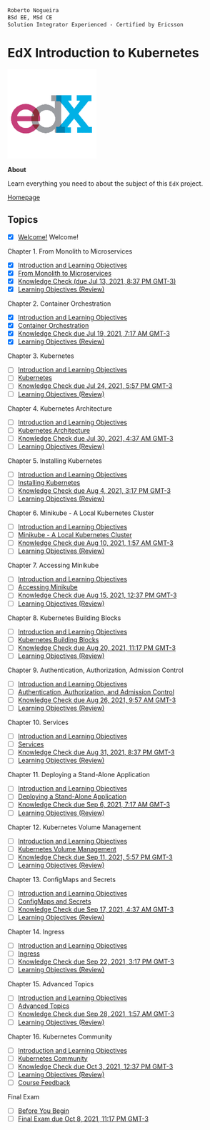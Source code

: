 ```
Roberto Nogueira  
BSd EE, MSd CE
Solution Integrator Experienced - Certified by Ericsson
```
# EdX Introduction to Kubernetes

![coursera image](images/edx.png)

**About**

Learn everything you need to about the subject of this `EdX` project.

[Homepage](https://learning.edx.org/course/course-v1:LinuxFoundationX+LFS158x+3T2020/home)

## Topics

* [x] [Welcome!](https://learning.edx.org/course/course-v1:LinuxFoundationX+LFS158x+3T2020/block-v1:LinuxFoundationX+LFS158x+3T2020+type@sequential+block@78d9828d5b214e18b3a37c12cceaf3ac)
Welcome!

Chapter 1. From Monolith to Microservices
* [x] [Introduction and Learning Objectives](https://learning.edx.org/course/course-v1:LinuxFoundationX+LFS158x+3T2020/block-v1:LinuxFoundationX+LFS158x+3T2020+type@sequential+block@13caf57cc8d448a88e26e36fec502fb0)
* [x] [From Monolith to Microservices](https://learning.edx.org/course/course-v1:LinuxFoundationX+LFS158x+3T2020/block-v1:LinuxFoundationX+LFS158x+3T2020+type@sequential+block@6f03bfdb00bc43a082f587a6dfd72377)
* [x] [Knowledge Check (due Jul 13, 2021, 8:37 PM GMT-3)](https://learning.edx.org/course/course-v1:LinuxFoundationX+LFS158x+3T2020/block-v1:LinuxFoundationX+LFS158x+3T2020+type@sequential+block@4ceca5508e3942afa38965c05fc64c95)
* [x] [Learning Objectives (Review)](https://learning.edx.org/course/course-v1:LinuxFoundationX+LFS158x+3T2020/block-v1:LinuxFoundationX+LFS158x+3T2020+type@sequential+block@b9b38f7bcd994388a9bf5278c2576279)

Chapter 2. Container Orchestration
* [x] [Introduction and Learning Objectives](https://learning.edx.org/course/course-v1:LinuxFoundationX+LFS158x+3T2020/block-v1:LinuxFoundationX+LFS158x+3T2020+type@sequential+block@e10a62dcf641474c997eabd0602111cb)
* [x] [Container Orchestration](https://learning.edx.org/course/course-v1:LinuxFoundationX+LFS158x+3T2020/block-v1:LinuxFoundationX+LFS158x+3T2020+type@sequential+block@c77f2d1b11234afb9886680612041ab2)
* [x] [Knowledge Check due Jul 19, 2021, 7:17 AM GMT-3](https://learning.edx.org/course/course-v1:LinuxFoundationX+LFS158x+3T2020/block-v1:LinuxFoundationX+LFS158x+3T2020+type@sequential+block@7d16280b45f847a4924156760d9bb140)
* [x] [Learning Objectives (Review)](https://learning.edx.org/course/course-v1:LinuxFoundationX+LFS158x+3T2020/block-v1:LinuxFoundationX+LFS158x+3T2020+type@sequential+block@49978d8b3a70454097dd48d518e09048)

Chapter 3. Kubernetes
* [ ] [Introduction and Learning Objectives](https://learning.edx.org/course/course-v1:LinuxFoundationX+LFS158x+3T2020/block-v1:LinuxFoundationX+LFS158x+3T2020+type@sequential+block@dd59e7933e4741a784cdbf6d3ba33ba7)
* [ ] [Kubernetes](https://learning.edx.org/course/course-v1:LinuxFoundationX+LFS158x+3T2020/block-v1:LinuxFoundationX+LFS158x+3T2020+type@sequential+block@669a580b34764a0cadee817202b8c74a)
* [ ] [Knowledge Check due Jul 24, 2021, 5:57 PM GMT-3](https://learning.edx.org/course/course-v1:LinuxFoundationX+LFS158x+3T2020/block-v1:LinuxFoundationX+LFS158x+3T2020+type@sequential+block@98b37b37a0ae412bb1f148e25c318fdf)
* [ ] [Learning Objectives (Review)](https://learning.edx.org/course/course-v1:LinuxFoundationX+LFS158x+3T2020/block-v1:LinuxFoundationX+LFS158x+3T2020+type@sequential+block@206ee3eb88e546f18ce709c144b6031e)

Chapter 4. Kubernetes Architecture
* [ ] [Introduction and Learning Objectives](https://learning.edx.org/course/course-v1:LinuxFoundationX+LFS158x+3T2020/block-v1:LinuxFoundationX+LFS158x+3T2020+type@sequential+block@e023c6c208554bd78de3eab87f8c705d)
* [ ] [Kubernetes Architecture](https://learning.edx.org/course/course-v1:LinuxFoundationX+LFS158x+3T2020/block-v1:LinuxFoundationX+LFS158x+3T2020+type@sequential+block@f0d11db04aff45479f54a3075d2286c1)
* [ ] [Knowledge Check due Jul 30, 2021, 4:37 AM GMT-3](https://learning.edx.org/course/course-v1:LinuxFoundationX+LFS158x+3T2020/block-v1:LinuxFoundationX+LFS158x+3T2020+type@sequential+block@b218d8efe8a145178a952e224306ad08)
* [ ] [Learning Objectives (Review)](https://learning.edx.org/course/course-v1:LinuxFoundationX+LFS158x+3T2020/block-v1:LinuxFoundationX+LFS158x+3T2020+type@sequential+block@fc9a18ae99664557b71893f6ffe2e641)

Chapter 5. Installing Kubernetes
* [ ] [Introduction and Learning Objectives](https://learning.edx.org/course/course-v1:LinuxFoundationX+LFS158x+3T2020/block-v1:LinuxFoundationX+LFS158x+3T2020+type@sequential+block@1dfc94a6f6474b8aae553a6c884b8d2b)
* [ ] [Installing Kubernetes](https://learning.edx.org/course/course-v1:LinuxFoundationX+LFS158x+3T2020/block-v1:LinuxFoundationX+LFS158x+3T2020+type@sequential+block@1711d30f316541a7bb18b2a548872ccd)
* [ ] [Knowledge Check due Aug 4, 2021, 3:17 PM GMT-3](https://learning.edx.org/course/course-v1:LinuxFoundationX+LFS158x+3T2020/block-v1:LinuxFoundationX+LFS158x+3T2020+type@sequential+block@3023ec05a81c40ebb5998cfc9a679356)
* [ ] [Learning Objectives (Review)](https://learning.edx.org/course/course-v1:LinuxFoundationX+LFS158x+3T2020/block-v1:LinuxFoundationX+LFS158x+3T2020+type@sequential+block@4bce0d5fd59e40e29fef39be44fbdc84)

Chapter 6. Minikube - A Local Kubernetes Cluster
* [ ] [Introduction and Learning Objectives](https://learning.edx.org/course/course-v1:LinuxFoundationX+LFS158x+3T2020/block-v1:LinuxFoundationX+LFS158x+3T2020+type@sequential+block@7fe624f246544f2aa42ac21eede02425)
* [ ] [Minikube - A Local Kubernetes Cluster](https://learning.edx.org/course/course-v1:LinuxFoundationX+LFS158x+3T2020/block-v1:LinuxFoundationX+LFS158x+3T2020+type@sequential+block@bf7d2b08dfe74bcbb030d3ae91154510)
* [ ] [Knowledge Check due Aug 10, 2021, 1:57 AM GMT-3](https://learning.edx.org/course/course-v1:LinuxFoundationX+LFS158x+3T2020/block-v1:LinuxFoundationX+LFS158x+3T2020+type@sequential+block@e012a7735fdb464c8b1909124e4ea018)
* [ ] [Learning Objectives (Review)](https://learning.edx.org/course/course-v1:LinuxFoundationX+LFS158x+3T2020/block-v1:LinuxFoundationX+LFS158x+3T2020+type@sequential+block@ed206ce60a1e4ef0aaa49ae0484b749d)

Chapter 7. Accessing Minikube
* [ ] [Introduction and Learning Objectives](https://learning.edx.org/course/course-v1:LinuxFoundationX+LFS158x+3T2020/block-v1:LinuxFoundationX+LFS158x+3T2020+type@sequential+block@815c1eb1ffb24a7b80bbf9df6d6a3267)
* [ ] [Accessing Minikube](https://learning.edx.org/course/course-v1:LinuxFoundationX+LFS158x+3T2020/block-v1:LinuxFoundationX+LFS158x+3T2020+type@sequential+block@7b044c7dafae45a7a3c4773195b8f11b)
* [ ] [Knowledge Check due Aug 15, 2021, 12:37 PM GMT-3](https://learning.edx.org/course/course-v1:LinuxFoundationX+LFS158x+3T2020/block-v1:LinuxFoundationX+LFS158x+3T2020+type@sequential+block@9470282349bb43aa906eb4ecafe32904)
* [ ] [Learning Objectives (Review)](https://learning.edx.org/course/course-v1:LinuxFoundationX+LFS158x+3T2020/block-v1:LinuxFoundationX+LFS158x+3T2020+type@sequential+block@5e3af88ba85f4cfcbbfdffc1aeefb9b8)

Chapter 8. Kubernetes Building Blocks
* [ ] [Introduction and Learning Objectives](https://learning.edx.org/course/course-v1:LinuxFoundationX+LFS158x+3T2020/block-v1:LinuxFoundationX+LFS158x+3T2020+type@sequential+block@69b5c7ca5b02497f81e38308df44fee1)
* [ ] [Kubernetes Building Blocks](https://learning.edx.org/course/course-v1:LinuxFoundationX+LFS158x+3T2020/block-v1:LinuxFoundationX+LFS158x+3T2020+type@sequential+block@c77b0dbe0dfe4196be4c88c2c3e43699)
* [ ] [Knowledge Check due Aug 20, 2021, 11:17 PM GMT-3](https://learning.edx.org/course/course-v1:LinuxFoundationX+LFS158x+3T2020/block-v1:LinuxFoundationX+LFS158x+3T2020+type@sequential+block@78e306b4227b4467abd11e00d13fbe9f)
* [ ] [Learning Objectives (Review)](https://learning.edx.org/course/course-v1:LinuxFoundationX+LFS158x+3T2020/block-v1:LinuxFoundationX+LFS158x+3T2020+type@sequential+block@2ac2abffc8bb427d988c483740b9c2d5)

Chapter 9. Authentication, Authorization, Admission Control
* [ ] [Introduction and Learning Objectives](https://learning.edx.org/course/course-v1:LinuxFoundationX+LFS158x+3T2020/block-v1:LinuxFoundationX+LFS158x+3T2020+type@sequential+block@5b73893c5c1f4e19b49c73ab9b93795c)
* [ ] [Authentication, Authorization, and Admission Control](https://learning.edx.org/course/course-v1:LinuxFoundationX+LFS158x+3T2020/block-v1:LinuxFoundationX+LFS158x+3T2020+type@sequential+block@f6f8a73dc38647eeb576dce791500901)
* [ ] [Knowledge Check due Aug 26, 2021, 9:57 AM GMT-3](https://learning.edx.org/course/course-v1:LinuxFoundationX+LFS158x+3T2020/block-v1:LinuxFoundationX+LFS158x+3T2020+type@sequential+block@23b81a4dff8c4ea0914be8b34e264480)
* [ ] [Learning Objectives (Review)](https://learning.edx.org/course/course-v1:LinuxFoundationX+LFS158x+3T2020/block-v1:LinuxFoundationX+LFS158x+3T2020+type@sequential+block@98da3397248b400b99e71b45acdc4d13)

Chapter 10. Services
* [ ] [Introduction and Learning Objectives](https://learning.edx.org/course/course-v1:LinuxFoundationX+LFS158x+3T2020/block-v1:LinuxFoundationX+LFS158x+3T2020+type@sequential+block@bab752ee3d3b48719e896fbb914dd37e)
* [ ] [Services](https://learning.edx.org/course/course-v1:LinuxFoundationX+LFS158x+3T2020/block-v1:LinuxFoundationX+LFS158x+3T2020+type@sequential+block@57c4cdbe6ead47baa06e18967578b163)
* [ ] [Knowledge Check due Aug 31, 2021, 8:37 PM GMT-3](https://learning.edx.org/course/course-v1:LinuxFoundationX+LFS158x+3T2020/block-v1:LinuxFoundationX+LFS158x+3T2020+type@sequential+block@6eb6328eb39f43eb80c066f0597c76c3)
* [ ] [Learning Objectives (Review)](https://learning.edx.org/course/course-v1:LinuxFoundationX+LFS158x+3T2020/block-v1:LinuxFoundationX+LFS158x+3T2020+type@sequential+block@12a092b773354ff9adbd7c19bc1c8be2)

Chapter 11. Deploying a Stand-Alone Application
* [ ] [Introduction and Learning Objectives](https://learning.edx.org/course/course-v1:LinuxFoundationX+LFS158x+3T2020/block-v1:LinuxFoundationX+LFS158x+3T2020+type@sequential+block@4d0cf8547ff242b79d8e0162a0a90765)
* [ ] [Deploying a Stand-Alone Application](https://learning.edx.org/course/course-v1:LinuxFoundationX+LFS158x+3T2020/block-v1:LinuxFoundationX+LFS158x+3T2020+type@sequential+block@bf63d04f285b43bc8726a3a99107282d)
* [ ] [Knowledge Check due Sep 6, 2021, 7:17 AM GMT-3](https://learning.edx.org/course/course-v1:LinuxFoundationX+LFS158x+3T2020/block-v1:LinuxFoundationX+LFS158x+3T2020+type@sequential+block@fde211a731ef46af81686e277402ae4e)
* [ ] [Learning Objectives (Review)](https://learning.edx.org/course/course-v1:LinuxFoundationX+LFS158x+3T2020/block-v1:LinuxFoundationX+LFS158x+3T2020+type@sequential+block@e94cac10317843c5b30655a1352150e8)

Chapter 12. Kubernetes Volume Management
* [ ] [Introduction and Learning Objectives](https://learning.edx.org/course/course-v1:LinuxFoundationX+LFS158x+3T2020/block-v1:LinuxFoundationX+LFS158x+3T2020+type@sequential+block@66458047ea5546ec9bf1a5a11696bb84)
* [ ] [Kubernetes Volume Management](https://learning.edx.org/course/course-v1:LinuxFoundationX+LFS158x+3T2020/block-v1:LinuxFoundationX+LFS158x+3T2020+type@sequential+block@c62bc66c97f24fa490cf42b58abc455b)
* [ ] [Knowledge Check due Sep 11, 2021, 5:57 PM GMT-3](https://learning.edx.org/course/course-v1:LinuxFoundationX+LFS158x+3T2020/block-v1:LinuxFoundationX+LFS158x+3T2020+type@sequential+block@f7e34324281b4018846b403d6bb7b8e4)
* [ ] [Learning Objectives (Review)](https://learning.edx.org/course/course-v1:LinuxFoundationX+LFS158x+3T2020/block-v1:LinuxFoundationX+LFS158x+3T2020+type@sequential+block@fa6dcf0264c54cde90f505b980fef142)

Chapter 13. ConfigMaps and Secrets
* [ ] [Introduction and Learning Objectives](https://learning.edx.org/course/course-v1:LinuxFoundationX+LFS158x+3T2020/block-v1:LinuxFoundationX+LFS158x+3T2020+type@sequential+block@b9d7e6b27fe84c48b1159569a13148af)
* [ ] [ConfigMaps and Secrets](https://learning.edx.org/course/course-v1:LinuxFoundationX+LFS158x+3T2020/block-v1:LinuxFoundationX+LFS158x+3T2020+type@sequential+block@f27240d5efe748d286b6155ceadbd450)
* [ ] [Knowledge Check due Sep 17, 2021, 4:37 AM GMT-3](https://learning.edx.org/course/course-v1:LinuxFoundationX+LFS158x+3T2020/block-v1:LinuxFoundationX+LFS158x+3T2020+type@sequential+block@b92ce34f00ca412b938b64fff24cef81)
* [ ] [Learning Objectives (Review)](https://learning.edx.org/course/course-v1:LinuxFoundationX+LFS158x+3T2020/block-v1:LinuxFoundationX+LFS158x+3T2020+type@sequential+block@02f60d78c8004fbdb02a8857f0896a9f)

Chapter 14. Ingress
* [ ] [Introduction and Learning Objectives](https://learning.edx.org/course/course-v1:LinuxFoundationX+LFS158x+3T2020/block-v1:LinuxFoundationX+LFS158x+3T2020+type@sequential+block@eedf0b454ec840a7b17e915653c6f841)
* [ ] [Ingress](https://learning.edx.org/course/course-v1:LinuxFoundationX+LFS158x+3T2020/block-v1:LinuxFoundationX+LFS158x+3T2020+type@sequential+block@95bd0b3dcb0c4661b2441939b6bc6196)
* [ ] [Knowledge Check due Sep 22, 2021, 3:17 PM GMT-3](https://learning.edx.org/course/course-v1:LinuxFoundationX+LFS158x+3T2020/block-v1:LinuxFoundationX+LFS158x+3T2020+type@sequential+block@d4a056590d3b4c2b8fd64922408ae9f8)
* [ ] [Learning Objectives (Review)](https://learning.edx.org/course/course-v1:LinuxFoundationX+LFS158x+3T2020/block-v1:LinuxFoundationX+LFS158x+3T2020+type@sequential+block@222bcfcc68bf443aa0b6f864e29abfb9)

Chapter 15. Advanced Topics
* [ ] [Introduction and Learning Objectives](https://learning.edx.org/course/course-v1:LinuxFoundationX+LFS158x+3T2020/block-v1:LinuxFoundationX+LFS158x+3T2020+type@sequential+block@a99776b812ed450593b771883452d76c)
* [ ] [Advanced Topics](https://learning.edx.org/course/course-v1:LinuxFoundationX+LFS158x+3T2020/block-v1:LinuxFoundationX+LFS158x+3T2020+type@sequential+block@16c06a62fd564899a3b045f818dc064b)
* [ ] [Knowledge Check due Sep 28, 2021, 1:57 AM GMT-3](https://learning.edx.org/course/course-v1:LinuxFoundationX+LFS158x+3T2020/block-v1:LinuxFoundationX+LFS158x+3T2020+type@sequential+block@39288107505441b58a2b5b5e56e503f8)
* [ ] [Learning Objectives (Review)](https://learning.edx.org/course/course-v1:LinuxFoundationX+LFS158x+3T2020/block-v1:LinuxFoundationX+LFS158x+3T2020+type@sequential+block@43c65690168f4e98909d0215e9eb8bd4)

Chapter 16. Kubernetes Community
* [ ] [Introduction and Learning Objectives](https://learning.edx.org/course/course-v1:LinuxFoundationX+LFS158x+3T2020/block-v1:LinuxFoundationX+LFS158x+3T2020+type@sequential+block@7a210d3939e84a6baff8706a539076f1)
* [ ] [Kubernetes Community](https://learning.edx.org/course/course-v1:LinuxFoundationX+LFS158x+3T2020/block-v1:LinuxFoundationX+LFS158x+3T2020+type@sequential+block@e86776f1e81144259f9229f0067bff18)
* [ ] [Knowledge Check due Oct 3, 2021, 12:37 PM GMT-3](https://learning.edx.org/course/course-v1:LinuxFoundationX+LFS158x+3T2020/block-v1:LinuxFoundationX+LFS158x+3T2020+type@sequential+block@f39e732888a24abeb9251c48f6b9dd34)
* [ ] [Learning Objectives (Review)](https://learning.edx.org/course/course-v1:LinuxFoundationX+LFS158x+3T2020/block-v1:LinuxFoundationX+LFS158x+3T2020+type@sequential+block@c36362f80f154acc8c105275b4f34022)
* [ ] [Course Feedback](https://learning.edx.org/course/course-v1:LinuxFoundationX+LFS158x+3T2020/block-v1:LinuxFoundationX+LFS158x+3T2020+type@sequential+block@09a7b064e132444eb528f97232faf67e)

Final Exam
* [ ] [Before You Begin](https://learning.edx.org/course/course-v1:LinuxFoundationX+LFS158x+3T2020/block-v1:LinuxFoundationX+LFS158x+3T2020+type@sequential+block@ca269f1e1c284b1aa23c5d2a24711238)
* [ ] [Final Exam due Oct 8, 2021, 11:17 PM GMT-3](https://learning.edx.org/course/course-v1:LinuxFoundationX+LFS158x+3T2020/block-v1:LinuxFoundationX+LFS158x+3T2020+type@sequential+block@0df9cb6912004fd8bc9cee552b1557c4)
```
